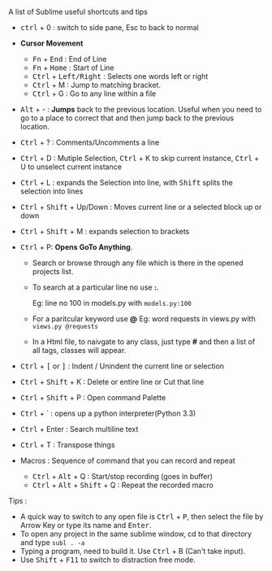 A list of Sublime useful shortcuts and tips

* <kbd>ctrl</kbd> + 0 : switch to side pane, Esc to back to normal
* __Cursor Movement__
    * <kbd>Fn</kbd> + <kbd>End</kbd> : End of Line
    * <kbd>Fn</kbd> + <kbd>Home</kbd> : Start of Line
    * <kbd>Ctrl</kbd> + <kbd>Left/Right</kbd> : Selects one words left or right
    * <kbd>Ctrl</kbd> + M : Jump to matching bracket.
    * <kbd>Ctrl</kbd> + G : Go to any line within a file

* <kbd>Alt</kbd> + - : __Jumps__ back to the previous location. Useful when you need to go to a place to correct that and then jump back to the previous location.
* <kbd>Ctrl</kbd> + ? : Comments/Uncomments a line
* <kbd>Ctrl</kbd> + D : Mutiple Selection, <kbd>Ctrl</kbd> + K to skip current instance, <kbd>Ctrl</kbd> + U to unselect current instance
* <kbd>Ctrl</kbd> + L : expands the Selection into line, with <kbd>Shift</kbd> splits the selection into lines
* <kbd>Ctrl</kbd> + <kbd>Shift</kbd> + Up/Down : Moves current line or a selected block up or down
* <kbd>Ctrl</kbd> + <kbd>Shift</kbd> + M :  expands selection to brackets
* <kbd>Ctrl</kbd> + P: __Opens GoTo Anything__.
    * Search or browse through any file which is there in the opened projects list.
    * To search at a particular line no use __:__.

      Eg: line no 100 in models.py with  ```models.py:100```

    * For a paritcular keyword use __@__
      Eg: word requests in views.py with
      ```views.py @requests```
    * In a Html file, to naivgate to any class, just type __#__ and then a list of all tags, classes will appear.

* <kbd>Ctrl</kbd> + <kbd>[</kbd> or <kbd>]</kbd> : Indent / Unindent the current line or selection
* <kbd>Ctrl</kbd> + <kbd>Shift</kbd> + K : Delete or entire line or Cut that line

* <kbd>Ctrl</kbd> + <kbd>Shift</kbd> + P : Open command Palette
* <kbd>Ctrl</kbd> + ` : opens up a python interpreter(Python 3.3)
* <kbd>Ctrl</kbd> +  Enter : Search multiline text
* <kbd>Ctrl</kbd> + T : Transpose things
* Macros :  Sequence of command that you can record and repeat
    * <kbd>Ctrl</kbd> + <kbd>Alt</kbd> + Q : Start/stop recording (goes in buffer)
    * <kbd>Ctrl</kbd> + <kbd>Alt</kbd> + <kbd>Shift</kbd> + Q : Repeat the recorded macro

Tips :
* A quick way to switch to any open file is <kbd>Ctrl</kbd> + <kbd>P</kbd>, then select the file by Arrow Key or type its name and <kbd>Enter</kbd>.
* To open any project in the same sublime window, cd to that directory and type
  ```subl . -a```
* Typing a program, need to build it. Use <kbd>Ctrl</kbd> + B (Can't take input).
* Use <kbd>Shift</kbd> + <kbd>F11</kbd> to switch to distraction free mode.
